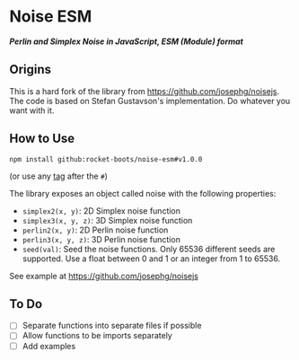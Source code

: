 # Noise ESM
***Perlin and Simplex Noise in JavaScript, ESM (Module) format***

## Origins

This is a hard fork of the library from https://github.com/josephg/noisejs. The code is based on Stefan Gustavson's implementation. Do whatever you want with it.

## How to Use

```
npm install github:rocket-boots/noise-esm#v1.0.0
```

(or use any [tag](https://github.com/rocket-boots/noise-esm/tags) after the `#`)

The library exposes an object called noise with the following properties:

* `simplex2(x, y)`: 2D Simplex noise function
* `simplex3(x, y, z)`: 3D Simplex noise function
* `perlin2(x, y)`: 2D Perlin noise function
* `perlin3(x, y, z)`: 3D Perlin noise function
* `seed(val)`: Seed the noise functions. Only 65536 different seeds are supported. Use a float between 0 and 1 or an integer from 1 to 65536.

See example at https://github.com/josephg/noisejs

## To Do

- [ ] Separate functions into separate files if possible
- [ ] Allow functions to be imports separately
- [ ] Add examples
